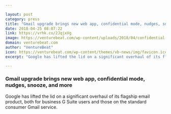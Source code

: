 ```yaml
---

layout: post
category: press
title: "Gmail upgrade brings new web app, confidential mode, nudges, snooze, and more"
date: 2018-04-25 08:07:22
link: https://vrhk.co/2JqjxVg
image: https://venturebeat.com/wp-content/uploads/2018/04/confidential-mode.jpg?fit=1884%2C1001&strip=all
domain: venturebeat.com
author: "VentureBeat"
icon: https://venturebeat.com/wp-content/themes/vb-news/img/favicon.ico
excerpt: "Google has lifted the lid on a significant overhaul of its flagship email product, both for business G Suite users and those on the standard consumer Gmail service."

---
```


### Gmail upgrade brings new web app, confidential mode, nudges, snooze, and more

Google has lifted the lid on a significant overhaul of its flagship email product, both for business G Suite users and those on the standard consumer Gmail service.
